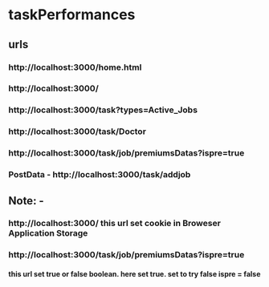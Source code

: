 # taskPerformances
## urls
### http://localhost:3000/home.html
### http://localhost:3000/
### http://localhost:3000/task?types=Active_Jobs
### http://localhost:3000/task/Doctor
### http://localhost:3000/task/job/premiumsDatas?ispre=true
### PostData - http://localhost:3000/task/addjob

## Note: - 
### http://localhost:3000/ this url set cookie in Broweser Application  Storage

### http://localhost:3000/task/job/premiumsDatas?ispre=true
#### this url set true or false boolean. here set true. set to try false ispre = false
